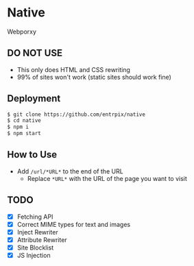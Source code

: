 # Native
Webporxy

## DO NOT USE
- This only does HTML and CSS rewriting
- 99% of sites won't work (static sites should work fine)

## Deployment
```sh
$ git clone https://github.com/entrpix/native
$ cd native
$ npm i 
$ npm start
```

## How to Use
- Add `/url/*URL*` to the end of the URL
  - Replace `*URL*` with the URL of the page you want to visit

## TODO
- [X] Fetching API
- [X] Correct MIME types for text and images
- [X] Inject Rewriter
- [X] Attribute Rewriter
- [X] Site Blocklist
- [X] JS Injection
